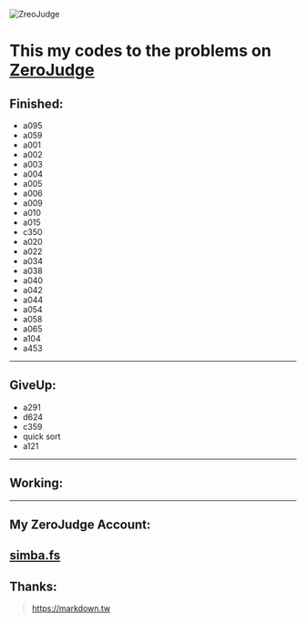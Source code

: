 ![ ZreoJudge](https://github.com/simbafs/zerojudge/blob/master/img/zj.png)  

This my codes to the problems on [ZeroJudge](https://zerojudge.tw/)
===================================================================
**Finished:**  
-----------
* a095  
* a059  
* a001
* a002
* a003
* a004
* a005
* a006
* a009
* a010
* a015
* c350  
* a020
* a022
* a034
* a038
* a040
* a042
* a044
* a054
* a058
* a065
* a104
* a453
---
**GiveUp:**  
------------
* a291    
* d624
* c359
* quick sort
* a121
---
**Working:**  
------------
---
**My ZeroJudge Account:**  
-------------------------
[simba.fs](https://zerojudge.tw/UserStatistic?id=70712)
---
**Thanks:**  
-----------
><https://markdown.tw>  

